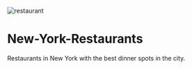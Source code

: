![restaurant](https://user-images.githubusercontent.com/18138100/77199379-06aac300-6ae9-11ea-9ab7-859a93cf4544.jpg)



# New-York-Restaurants
 Restaurants in New York with the best dinner spots in the city.
